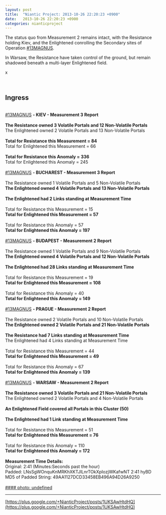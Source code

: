 ```yaml
---
layout: post
title:  "Niantic Project: 2013-10-26 22:20:23 +0900"
date:   2013-10-26 22:20:23 +0900
categories: nianticproject
---
```

The status quo from Measurement 2 remains intact, with the Resistance holding Kiev, and the Enlightened conrolling the Secondary sites of Operation [#13MAGNUS](https://plus.google.com/s/%2313MAGNUS "").

In Warsaw, the Resistance have taken control of the ground, but remain shadowed beneath a multi-layer Enlightened field.

x<div class="shared"><br /><h2>Ingress</h2><br /><a rel="nofollow" class="ot-hashtag" href="https://plus.google.com/s/%2313MAGNUS">#13MAGNUS</a> <b>- KIEV - Measurement 3 Report</b><br /><br /><b>The Resistance owned 3 Volatile Portals and 12 Non-Volatile Portals</b><br />The Enlightened owned 2 Volatile Portals and 13 Non-Volatile Portals<br /><br /><b>Total for Resistance this Measurement = 84</b><br />Total for Enlightened this Measurement = 66<br /><br /><b>Total for Resistance this Anomaly = 336</b><br />Total for Enlightened this Anomaly = 245<br /><br /><a rel="nofollow" class="ot-hashtag" href="https://plus.google.com/s/%2313MAGNUS">#13MAGNUS</a> <b>- BUCHAREST - Measurement 3 Report</b><br /><br />The Resistance owned 1 Volatile Portals and 5 Non-Volatile Portals<br /><b>The Enlightened owned 4 Volatile Portals and 13 Non-Volatile Portals</b><br /><br /><b>The Enlightened had 2 Links standing at Measurement Time</b><br /><br />Total for Resistance this Measurement = 15<br /><b>Total for Enlightened this Measurement = 57</b><br /><br />Total for Resistance this Anomaly = 57<br /><b>Total for Enlightened this Anomaly = 197</b><br /><br /><a rel="nofollow" class="ot-hashtag" href="https://plus.google.com/s/%2313MAGNUS">#13MAGNUS</a> <b>- BUDAPEST - Measurement 2 Report</b><br /><br />The Resistance owned 1 Volatile Portals and 9 Non-Volatile Portals<br /><b>The Enlightened owned 4 Volatile Portals and 12 Non-Volatile Portals</b><br /><br /><b>The Enlightened had 28 Links standing at Measurement Time</b><br /><br />Total for Resistance this Measurement = 19<br /><b>Total for Enlightened this Measurement = 108</b><br /><br />Total for Resistance this Anomaly = 40<br /><b>Total for Enlightened this Anomaly = 149</b><br /><br /><a rel="nofollow" class="ot-hashtag" href="https://plus.google.com/s/%2313MAGNUS">#13MAGNUS</a> <b>- PRAGUE - Measurement 2 Report</b><br /><br />The Resistance owned 2 Volatile Portals and 10 Non-Volatile Portals<br /><b>The Enlightened owned 2 Volatile Portals and 21 Non-Volatile Portals</b><br /><br /><b>The Resistance had 7 Links standing at Measurement Time</b><br />The Enlightened had 4 Links standing at Measurement Time<br /><br />Total for Resistance this Measurement = 44<br /><b>Total for Enlightened this Measurement = 49</b><br /><br />Total for Resistance this Anomaly = 67<br /><b>Total for Enlightened this Anomaly = 139</b><br /><br /><a rel="nofollow" class="ot-hashtag" href="https://plus.google.com/s/%2313MAGNUS">#13MAGNUS</a> <b>- WARSAW - Measurement 2 Report</b><br /><br /><b>The Resistance owned 3 Volatile Portals and 21 Non-Volatile Portals</b><br />The Enlightened owned 2 Volatile Portals and 4 Non-Volatile Portals<br /><br /><b>An Enlightened Field covered all Portals in this Cluster (50)</b><br /><br /><b>The Enlightened had 1 Link standing at Measurement Time</b><br /><br />Total for Resistance this Measurement = 51<br /><b>Total for Enlightened this Measurement = 76</b><br /><br />Total for Resistance this Anomaly = 110<br /><b>Total for Enlightened this Anomaly = 172</b><br /><br /><b>Measurement Time Details:</b><br />Original: 2:41 (Minutes:Seconds past the hour)<br />Padded: LNsSgWOnquKnMRKhXKTJlLnrTOkXpIozjWKafwNT 2:41 hyBD<br />MD5 of Padded String: 49AA1127DCD33458EB496A94D26A9250<br /><br /></div>
[#### photo: undefined](https://lh4.googleusercontent.com/-yrr_QVeUjQ4/Umu_0ElnXEI/AAAAAAAAVrI/5WJWt232WuU/13magnus-kiev-m3.png "")
- - -
[https://plus.google.com/+NianticProject/posts/1UKSAwHtdHQ](https://plus.google.com/+NianticProject/posts/1UKSAwHtdHQ)
